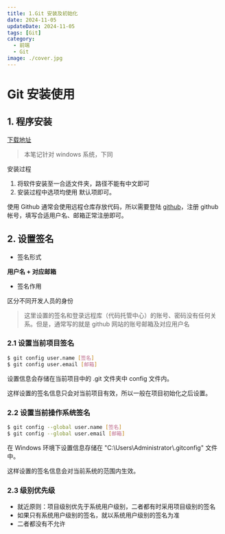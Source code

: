 ```yaml
---
title: 1.Git 安装及初始化
date: 2024-11-05
updateDate: 2024-11-05
tags: [Git]
category:
  - 前端
  - Git
image: ./cover.jpg
---
```


# Git 安装使用

## 1. 程序安装

[下载地址](https://gitforwindows.org/index.html)

> 本笔记针对 windows 系统，下同

安装过程

1. 将软件安装至一合适文件夹，路径不能有中文即可
2. 安装过程中选项均使用 默认项即可。

使用 Github 通常会使用远程仓库存放代码，所以需要登陆 [github](https://github.com/)，注册 github 帐号，填写合适用户名、邮箱正常注册即可。

## 2. 设置签名

- 签名形式

**用户名 + 对应邮箱**

- 签名作用

区分不同开发人员的身份

> 这里设置的签名和登录远程库（代码托管中心）的账号、密码没有任何关系。但是，通常写的就是 github 网站的账号邮箱及对应用户名

### 2.1 设置当前项目签名

```bash
$ git config user.name [签名]
$ git config user.email [邮箱]
```

设置信息会存储在当前项目中的 .git 文件夹中 config 文件内。

这样设置的签名信息只会对当前项目有效，所以一般在项目初始化之后设置。

### 2.2 设置当前操作系统签名

```bash
$ git config --global user.name [签名]
$ git config --global user.email [邮箱]
```

在 Windows 环境下设置信息存储在 "C:\Users\Administrator\\.gitconfig" 文件中。

这样设置的签名信息会对当前系统的范围内生效。

### 2.3 级别优先级

- 就近原则：项目级别优先于系统用户级别，二者都有时采用项目级别的签名
- 如果只有系统用户级别的签名，就以系统用户级别的签名为准
- 二者都没有不允许
